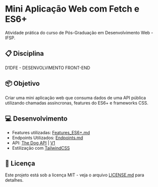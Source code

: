 # Mini Aplicação Web com Fetch e ES6+

Atividade prática do curso de Pós-Graduação em Desenvolvimento Web - IFSP.

## 📋 Disciplina

D1DFE - DESENVOLVIMENTO FRONT-END

## 📦 Objetivo

Criar uma mini aplicação web que consuma dados de uma API pública utilizando chamadas assíncronas, features do ES6+ e frameworks CSS.

## 💻 Desenvolvimento

- Features utilizadas: [Features_ES6+.md](https://github.com/LuizFAraujo/pos_dev_web--frontend--es6_fetchapi/blob/main/Features_ES6%2B.md)
- Endpoints Utilizados: [Endpoints.md](https://github.com/LuizFAraujo/pos_dev_web--frontend--es6_fetchapi/blob/main/Endpoints.md)
- API: [The Dog API](https://thedogapi.com) | [V1](https://api.thedogapi.com/v1)
- Estilização com [TailwindCSS](https://tailwindcss.com)

## 📄 Licença

Este projeto está sob a licença MIT - veja o arquivo [LICENSE.md](https://github.com/LuizFAraujo/pos_dev_web--frontend--es6_fetchapi/blob/main/LICENSE) para detalhes.
